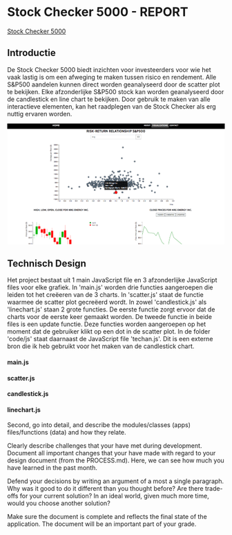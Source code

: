 # Stock Checker 5000 - REPORT
[Stock Checker 5000](https://amyvdgun.github.io/DataProject/)
## Introductie
De Stock Checker 5000 biedt inzichten voor investeerders voor wie het vaak lastig is om een afweging te maken tussen risico en rendement. Alle S&P500 aandelen kunnen direct worden geanalyseerd door de scatter plot te bekijken. Elke afzonderlijke S&P500 stock kan worden geanalyseerd door de candlestick en line chart te bekijken. Door gebruik te maken van alle interactieve elementen, kan het raadplegen van de Stock Checker als erg nuttig ervaren worden.

![](doc/Report.png)

## Technisch Design
Het project bestaat uit 1 main JavaScript file en 3 afzonderlijke JavaScript files voor elke grafiek.
In 'main.js' worden drie functies aangeroepen die leiden tot het creëeren van de 3 charts.
In 'scatter.js' staat de functie waarmee de scatter plot gecreëerd wordt. In zowel 'candlestick.js' als 'linechart.js' staan 2 grote functies. De eerste functie zorgt ervoor dat de charts voor de eerste keer gemaakt worden. De tweede functie in beide files is een update functie. Deze functies worden aangeroepen op het moment dat de gebruiker klikt op een dot in de scatter plot.
In de folder 'code/js' staat daarnaast de JavaScript file 'techan.js'. Dit is een externe bron die ik heb gebruikt voor het maken van de candlestick chart.

#### main.js

#### scatter.js

#### candlestick.js

#### linechart.js


Second, go into detail, and describe the modules/classes (apps) files/functions (data) and how they relate.

Clearly describe challenges that your have met during development. Document all important changes that your have made with regard to your design document (from the PROCESS.md). Here, we can see how much you have learned in the past month.

Defend your decisions by writing an argument of a most a single paragraph. Why was it good to do it different than you thought before? Are there trade-offs for your current solution? In an ideal world, given much more time, would you choose another solution?

Make sure the document is complete and reflects the final state of the application. The document will be an important part of your grade.
